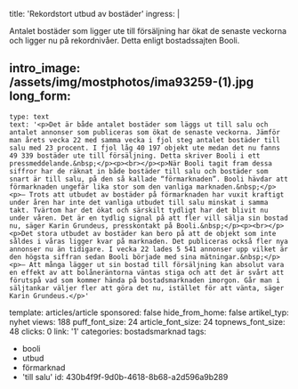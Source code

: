 title: 'Rekordstort utbud av bostäder'
ingress: |
  <p>Antalet bostäder som ligger ute till försäljning har ökat de senaste veckorna och ligger nu på rekordnivåer. Detta enligt bostadssajten Booli.
  </p>
  
intro_image: /assets/img/mostphotos/ima93259-(1).jpg
long_form:
  -
    type: text
    text: '<p>Det är både antalet bostäder som läggs ut till salu och antalet annonser som publiceras som ökat de senaste veckorna. Jämför man årets vecka 22 med samma vecka i fjol steg antalet bostäder till salu med 23 procent. I fjol låg 40 197 objekt ute medan det nu fanns 49 339 bostäder ute till försäljning. Detta skriver Booli i ett pressmeddelande.&nbsp;</p><p><br></p><p>När Booli tagit fram dessa siffror har de räknat in både bostäder till salu och bostäder som snart är till salu, på den så kallade “förmarknaden”. Booli hävdar att förmarknaden ungefär lika stor som den vanliga marknaden.&nbsp;</p><p>– Trots att utbudet av bostäder på förmarknaden har vuxit kraftigt under åren har inte det vanliga utbudet till salu minskat i samma takt. Tvärtom har det ökat och särskilt tydligt har det blivit nu under våren. Det är en tydlig signal på att fler vill sälja sin bostad nu, säger Karin Grundeus, presskontakt på Booli.&nbsp;</p><p><br></p><p>Det stora utbudet av bostäder kan bero på att de objekt som inte såldes i våras ligger kvar på marknaden. Det publiceras också fler nya annonser nu än tidigare. I vecka 22 lades 5 541 annonser upp vilket är den högsta siffran sedan Booli började med sina mätningar.&nbsp;</p><p>– Att många lägger ut sin bostad till försäljning kan absolut vara en effekt av att bolåneräntorna väntas stiga och att det är svårt att förutspå vad som kommer hända på bostadsmarknaden imorgon. Går man i säljtankar väljer fler att göra det nu, istället för att vänta, säger Karin Grundeus.</p>'
template: articles/article
sponsored: false
hide_from_home: false
artikel_typ: nyhet
views: 188
puff_font_size: 24
article_font_size: 24
topnews_font_size: 48
clicks: 0
link: '1'
categories: bostadsmarknad
tags:
  - booli
  - utbud
  - förmarknad
  - 'till salu'
id: 430b4f9f-9d0b-4618-8b68-a2d596a9b289
